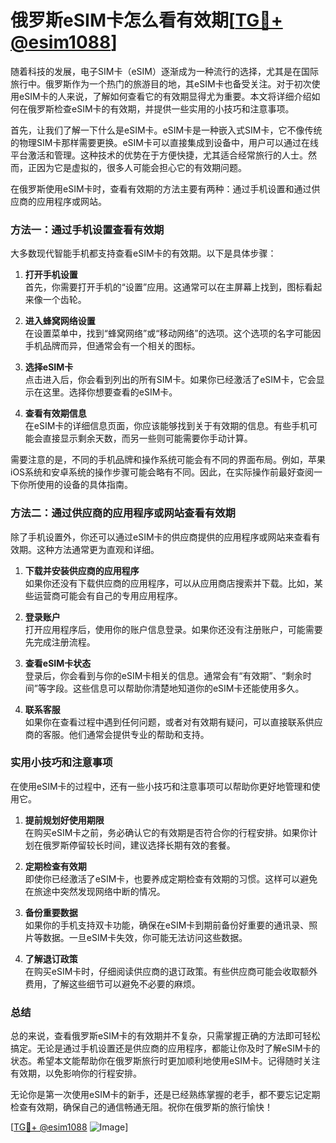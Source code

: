 # 俄罗斯eSIM卡怎么看有效期[[TG💪+ @esim1088](https://t.me/s/esim1088)]

随着科技的发展，电子SIM卡（eSIM）逐渐成为一种流行的选择，尤其是在国际旅行中。俄罗斯作为一个热门的旅游目的地，其eSIM卡也备受关注。对于初次使用eSIM卡的人来说，了解如何查看它的有效期显得尤为重要。本文将详细介绍如何在俄罗斯检查eSIM卡的有效期，并提供一些实用的小技巧和注意事项。

首先，让我们了解一下什么是eSIM卡。eSIM卡是一种嵌入式SIM卡，它不像传统的物理SIM卡那样需要更换。eSIM卡可以直接集成到设备中，用户可以通过在线平台激活和管理。这种技术的优势在于方便快捷，尤其适合经常旅行的人士。然而，正因为它是虚拟的，很多人可能会担心它的有效期问题。

在俄罗斯使用eSIM卡时，查看有效期的方法主要有两种：通过手机设置和通过供应商的应用程序或网站。

### 方法一：通过手机设置查看有效期

大多数现代智能手机都支持查看eSIM卡的有效期。以下是具体步骤：

1. **打开手机设置**  
   首先，你需要打开手机的“设置”应用。这通常可以在主屏幕上找到，图标看起来像一个齿轮。

2. **进入蜂窝网络设置**  
   在设置菜单中，找到“蜂窝网络”或“移动网络”的选项。这个选项的名字可能因手机品牌而异，但通常会有一个相关的图标。

3. **选择eSIM卡**  
   点击进入后，你会看到列出的所有SIM卡。如果你已经激活了eSIM卡，它会显示在这里。选择你想要查看的eSIM卡。

4. **查看有效期信息**  
   在eSIM卡的详细信息页面，你应该能够找到关于有效期的信息。有些手机可能会直接显示剩余天数，而另一些则可能需要你手动计算。

需要注意的是，不同的手机品牌和操作系统可能会有不同的界面布局。例如，苹果iOS系统和安卓系统的操作步骤可能会略有不同。因此，在实际操作前最好查阅一下你所使用的设备的具体指南。

### 方法二：通过供应商的应用程序或网站查看有效期

除了手机设置外，你还可以通过eSIM卡的供应商提供的应用程序或网站来查看有效期。这种方法通常更为直观和详细。

1. **下载并安装供应商的应用程序**  
   如果你还没有下载供应商的应用程序，可以从应用商店搜索并下载。比如，某些运营商可能会有自己的专用应用程序。

2. **登录账户**  
   打开应用程序后，使用你的账户信息登录。如果你还没有注册账户，可能需要先完成注册流程。

3. **查看eSIM卡状态**  
   登录后，你会看到与你的eSIM卡相关的信息。通常会有“有效期”、“剩余时间”等字段。这些信息可以帮助你清楚地知道你的eSIM卡还能使用多久。

4. **联系客服**  
   如果你在查看过程中遇到任何问题，或者对有效期有疑问，可以直接联系供应商的客服。他们通常会提供专业的帮助和支持。

### 实用小技巧和注意事项

在使用eSIM卡的过程中，还有一些小技巧和注意事项可以帮助你更好地管理和使用它。

1. **提前规划好使用期限**  
   在购买eSIM卡之前，务必确认它的有效期是否符合你的行程安排。如果你计划在俄罗斯停留较长时间，建议选择长期有效的套餐。

2. **定期检查有效期**  
   即使你已经激活了eSIM卡，也要养成定期检查有效期的习惯。这样可以避免在旅途中突然发现网络中断的情况。

3. **备份重要数据**  
   如果你的手机支持双卡功能，确保在eSIM卡到期前备份好重要的通讯录、照片等数据。一旦eSIM卡失效，你可能无法访问这些数据。

4. **了解退订政策**  
   在购买eSIM卡时，仔细阅读供应商的退订政策。有些供应商可能会收取额外费用，了解这些细节可以避免不必要的麻烦。

### 总结

总的来说，查看俄罗斯eSIM卡的有效期并不复杂，只需掌握正确的方法即可轻松搞定。无论是通过手机设置还是供应商的应用程序，都能让你及时了解eSIM卡的状态。希望本文能帮助你在俄罗斯旅行时更加顺利地使用eSIM卡。记得随时关注有效期，以免影响你的行程安排。

无论你是第一次使用eSIM卡的新手，还是已经熟练掌握的老手，都不要忘记定期检查有效期，确保自己的通信畅通无阻。祝你在俄罗斯的旅行愉快！

[[TG💪+ @esim1088](https://t.me/s/esim1088) ![Image](https://i.postimg.cc/4NQfJmqS/Snipaste-2025-05-13-00-14-12.png)]